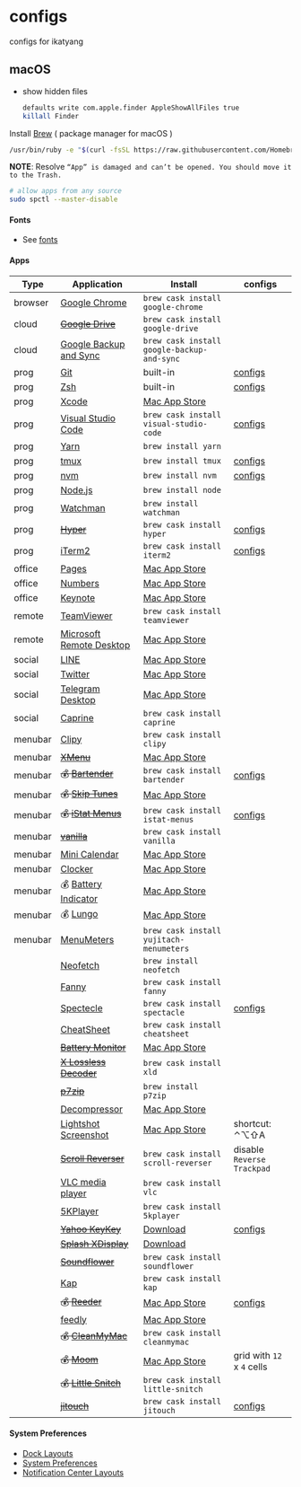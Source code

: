 # configs

configs for ikatyang

## macOS

- show hidden files

  ```sh
  defaults write com.apple.finder AppleShowAllFiles true
  killall Finder
  ```

Install [Brew](https://brew.sh/) ( package manager for macOS )

```sh
/usr/bin/ruby -e "$(curl -fsSL https://raw.githubusercontent.com/Homebrew/install/master/install)"
```

**NOTE**: Resolve `“App” is damaged and can’t be opened. You should move it to the Trash.`

```sh
# allow apps from any source
sudo spctl --master-disable
```

#### Fonts

- See [fonts](https://github.com/ikatyang/configs/tree/master/fonts/)

#### Apps

| Type    | Application                         | Install                                     | configs                         |
| ------- | ----------------------------------- | ------------------------------------------- | ------------------------------- |
| browser | [Google Chrome][chrome]             | `brew cask install google-chrome`           |                                 |
| cloud   | ~~[Google Drive][gdrive]~~          | `brew cask install google-drive`            |                                 |
| cloud   | [Google Backup and Sync][gsync]     | `brew cask install google-backup-and-sync`  |                                 |
| prog    | [Git][git]                          | built-in                                    | [configs][git-configs]          |
| prog    | [Zsh][zsh]                          | built-in                                    | [configs][zsh-configs]          |
| prog    | [Xcode][xcode]                      | [Mac App Store][xcode-app]                  |                                 |
| prog    | [Visual Studio Code][vscode]        | `brew cask install visual-studio-code`      | [configs][vscode-configs]       |
| prog    | [Yarn][yarn]                        | `brew install yarn`                         |                                 |
| prog    | [tmux][tmux]                        | `brew install tmux`                         | [configs][tmux-configs]         |
| prog    | [nvm][nvm]                          | `brew install nvm`                          | [configs][nvm-configs]          |
| prog    | [Node.js][nodejs]                   | `brew install node`                         |                                 |
| prog    | [Watchman][watchman]                | `brew install watchman`                     |                                 |
| prog    | ~~[Hyper][hyper]~~                  | `brew cask install hyper`                   | [configs][hyper-configs]        |
| prog    | [iTerm2][iterm2]                    | `brew cask install iterm2`                  | [configs][iterm2-configs]       |
| office  | [Pages][pages]                      | [Mac App Store][pages-app]                  |                                 |
| office  | [Numbers][numbers]                  | [Mac App Store][numbers-app]                |                                 |
| office  | [Keynote][keynote]                  | [Mac App Store][keynote-app]                |                                 |
| remote  | [TeamViewer][teamviewer]            | `brew cask install teamviewer`              |                                 |
| remote  | [Microsoft Remote Desktop][mstsc]   | [Mac App Store][mstsc-app]                  |                                 |
| social  | [LINE][line]                        | [Mac App Store][line-app]                   |                                 |
| social  | [Twitter][twitter]                  | [Mac App Store][twitter-app]                |                                 |
| social  | [Telegram Desktop][telegram]        | [Mac App Store][telegram-app]               |                                 |
| social  | [Caprine][caprine]                  | `brew cask install caprine`                 |                                 |
| menubar | [Clipy][clipy]                      | `brew cask install clipy`                   |                                 |
| menubar | ~~[XMenu][xmenu]~~                  | [Mac App Store][xmenu-app]                  |                                 |
| menubar | ~~💰 [Bartender][bartender]~~       | `brew cask install bartender`               | [configs][bartender-configs]    |
| menubar | ~~💰 [Skip Tunes][skip-tunes]~~     | [Mac App Store][skip-tunes-app]             |                                 |
| menubar | ~~💰 [iStat Menus][istat-menus]~~   | `brew cask install istat-menus`             | [configs][istat-menus-configs]  |
| menubar | ~~[vanilla][vanilla]~~              | `brew cask install vanilla`                 |                                 |
| menubar | [Mini Calendar][mini-calen]         | [Mac App Store][mini-calen-app]             |                                 |
| menubar | [Clocker][clocker]                  | [Mac App Store][clocker-app]                |                                 |
| menubar | 💰 [Battery Indicator][batt-ind]    | [Mac App Store][batt-ind-app]               |                                 |
| menubar | 💰 [Lungo][lungo]                   | [Mac App Store][lungo-app]                  |                                 |
| menubar | [MenuMeters][menumeters]            | `brew cask install yujitach-menumeters`     |                                 |
|         | [Neofetch][neofetch]                | `brew install neofetch`                     |                                 |
|         | [Fanny][fanny]                      | `brew cask install fanny`                   |                                 |
|         | [Spectecle][spectacle]              | `brew cask install spectacle`               | [configs][spectacle-configs]    |
|         | [CheatSheet][cheatsheet]            | `brew cask install cheatsheet`              |                                 |
|         | ~~[Battery Monitor][batt-mon]~~     | [Mac App Store][batt-mon-app]               |                                 |
|         | ~~[X Lossless Decoder][xld]~~       | `brew cask install xld`                     |                                 |
|         | ~~[p7zip][p7zip]~~                  | `brew install p7zip`                        |                                 |
|         | [Decompressor][decompressor]        | [Mac App Store][decompressor-app]           |                                 |
|         | [Lightshot Screenshot][screenshot]  | [Mac App Store][screenshot-app]             | shortcut: ⌃⌥⇧A               |
|         | ~~[Scroll Reverser][scroll-reverser]~~ | `brew cask install scroll-reverser`      | disable `Reverse Trackpad`      |
|         | [VLC media player][vlc]             | `brew cask install vlc`                     |                                 |
|         | [5KPlayer][5kplayer]                | `brew cask install 5kplayer`                |                                 |
|         | ~~[Yahoo KeyKey][yahoo-keykey]~~    | [Download][yahoo-keykey-download]           | [configs][yahoo-keykey-configs] |
|         | ~~[Splash XDisplay][xdisplay]~~     | [Download][xdisplay-download]               |                                 |
|         | ~~[Soundflower][soundflower]~~      | `brew cask install soundflower`             |                                 |
|         | [Kap][kap]                          | `brew cask install kap`                     |                                 |
|         | ~~💰 [Reeder][reeder]~~             | [Mac App Store][reeder-app]                 | [configs][reeder-configs]       |
|         | [feedly][feedly]                    | [Mac App Store][feedly-app]                 |                                 |
|         | ~~💰 [CleanMyMac][cleanmymac]~~     | `brew cask install cleanmymac`              |                                 |
|         | ~~💰 [Moom][moom]~~                 | [Mac App Store][moom-app]                   | grid with `12` x `4` cells      |
|         | ~~💰 [Little Snitch][little-snitch]~~ | `brew cask install little-snitch`         |                                 |
|         | ~~[jitouch][jitouch]~~              | `brew cask install jitouch`                 | [configs][jitouch-configs]      |

#### System Preferences

- [Dock Layouts][dock-layouts]
- [System Preferences][system-preferences]
- [Notification Center Layouts][sidebar-layouts]

[chrome]:           https://www.google.com/chrome/          "Google Chrome"
[gdrive]:           https://www.google.com/drive/           "Google Drive"
[git]:              https://git-scm.com/                    "Git: version control system"
[zsh]:              https://www.zsh.org/                    "Zsh: powerful shell"
[xcode]:            https://developer.apple.com/xcode/      "Xcode: IDE for Apple Developer"
[vscode]:           https://code.visualstudio.com/          "Visual Studio Code: code editor with intellisense, etc."
[yarn]:             https://yarnpkg.com/                    "Yarn: powerul nodejs package manager"
[tmux]:             https://tmux.github.io/                 "tmux: terminal multiplexer"
[nvm]:              https://github.com/creationix/nvm       "nvm: nodejs version manager"
[nodejs]:           https://nodejs.org/                     "Node.js: javascript runtime"
[watchman]:         https://facebook.github.io/watchman/    "Watchman: a file watching service"
[hyper]:            https://hyper.is/                       "Hyper: A terminal built on web technologies"
[pages]:            https://www.apple.com/pages/            "Pages"
[numbers]:          https://www.apple.com/numbers/          "Numbers"
[keynote]:          https://www.apple.com/keynote/          "Keynote"
[teamviewer]:       https://www.teamviewer.com/             "Teamviewer: remote control"
[mstsc]:            https://www.microsoft.com/cloud-platform/desktop-virtualization "Microsoft Remote Desktop"
[line]:             https://line.me/                        "LINE"
[twitter]:          https://twitter.com/                    "Twitter"
[telegram]:         https://telegram.org/                   "Telegram Desktop"
[caprine]:          https://github.com/sindresorhus/caprine "Caprine: unofficial Facebook Messenger app"
[clipy]:            https://clipy-app.com/                  "Clipy: clipboard extension"
[xmenu]:            http://www.devontechnologies.com/products/freeware/ "XMenu: file explorer"
[bartender]:        https://www.macbartender.com/           "Bartender: menubar icon manager"
[skip-tunes]:       http://skiptunes.com/                   "Skip Tunes: music control center"
[istat-menus]:      https://bjango.com/mac/istatmenus/      "iStat Menus: advenced system monitor"
[xld]:              http://tmkk.undo.jp/xld/index_e.html    "X Lossless Decoder: lossless audio decoder for Mac OS X"
[vanilla]:          http://matthewpalmer.net/vanilla/       "Vanilla: hide menu bar icons on your Mac"
[p7zip]:            http://www.7-zip.org/download.html      "p7zip: 7z for unix"
[screenshot]:       https://app.prntscr.com/en/index.html   "Lightshot Screenshot"
[scroll-reverser]:  https://pilotmoon.com/scrollreverser/   "Scroll Reverser"
[vlc]:              http://www.videolan.org/index.html      "VLC media player"
[reeder]:           http://reederapp.com/mac/               "Reeder: rss reader"
[feedly]:           https://feedly.com/                     "Feedly: online rss reader"
[cleanmymac]:       https://cleanmymac.com/                 "CleanMyMac: cleaner"
[moom]:             https://manytricks.com/moom             "Moom: window zooming"
[little-snitch]:    https://www.obdev.at/products/littlesnitch/index.html "Little Snitch: firewall"
[jitouch]:          https://www.jitouch.com/                "jitouch: trackpad gesture"
[yahoo-keykey]:     https://github.com/yahoo/KeyKey         "Yahoo KeyKey: chinese input methods"
[xdisplay]:         https://www.splashtop.com/wiredxdisplay "Splashtop XDisplay: extra monitor"
[soundflower]:      https://github.com/mattingalls/Soundflower "Soundflower: audio redirector"
[kap]:              https://getkap.co/                      "Kap: screen recorder"
[batt-mon]:         http://www.rockysandstudio.com/index.html#freeapps "Battery Monitor"
[batt-ind]:         https://sindresorhus.com/battery-indicator "Battery Indicator"
[lungo]:            https://sindresorhus.com/lungo          "Lungo"
[mini-calen]:       https://www.antlogic.com/forum/         "Mini Calendar"
[clocker]:          https://github.com/abhishekbanthia/Clocker "Clocker: macOS app to plan and organize through timezones."
[menumeters]:       https://github.com/yujitach/MenuMeters  "MenuMeters"
[cheatsheet]:       https://www.cheatsheetapp.com/CheatSheet/ "CheatSheet"
[gsync]:            https://www.google.com/drive/download/  "Google Backup and Sync"
[spectacle]:        https://github.com/eczarny/spectacle/   "Spectacle: organize windows"
[5kplayer]:         https://www.5kplayer.com/               "5KPlayer: player with airplay support"
[decompressor]:     http://www.rockysandstudio.com/index.html#freeapps "Decompressor"
[fanny]:            http://fannywidget.com/                 "Fanny: Monitor fan speed and CPU temperature"
[neofetch]:         https://github.com/dylanaraps/neofetch  "Neofetch: CLI system information tool"
[iterm2]:           https://www.iterm2.com/                 "iTerm2: Mac OS Terminal Replacement"

[xcode-app]:      https://itunes.apple.com/app/id497799835  "Xcode from Mac App Store"
[pages-app]:      https://itunes.apple.com/app/id409201541  "Pages from Mac App Store"
[numbers-app]:    https://itunes.apple.com/app/id361304891  "Numbers from Mac App Store"
[keynote-app]:    https://itunes.apple.com/app/id409183694  "Keynote from Mac App Store"
[mstsc-app]:      https://itunes.apple.com/app/id715768417  "Microsoft Remote Desktop from Mac App Store"
[line-app]:       https://itunes.apple.com/app/id539883307  "LINE from Mac App Store"
[twitter-app]:    https://itunes.apple.com/app/id409789998  "Twitter from Mac App Store"
[telegram-app]:   https://itunes.apple.com/app/id946399090  "Telegram Desktop from Mac App Store"
[xmenu-app]:      https://itunes.apple.com/app/id419332741  "XMenu from Mac App Store"
[skip-tunes-app]: https://itunes.apple.com/app/id499695659  "Skip Tunes from Mac App Store"
[screenshot-app]: https://itunes.apple.com/app/id526298438  "Lightshot Screenshot from Mac App Store"
[reeder-app]:     https://itunes.apple.com/app/id880001334  "Reeder from Mac App Store"
[moom-app]:       https://itunes.apple.com/app/id419330170  "Moom from Mac App Store"
[batt-mon-app]:   https://itunes.apple.com/app/id836505650  "Battery Monitor from Mac App Store"
[batt-ind-app]:   https://itunes.apple.com/app/id1206020918 "Battery Indicator from Mac App Store"
[mini-calen-app]: https://itunes.apple.com/app/id1088779979 "Mini Calendar from Mac App Store"
[feedly-app]:     https://itunes.apple.com/app/id865500966  "feedly from Mac App Store"
[clocker-app]:    https://itunes.apple.com/app/id1056643111 "Clocker from Mac App Store"
[decompressor-app]: https://itunes.apple.com/app/id1033480833 "Decompressor from Mac App Store"
[lungo-app]:      https://itunes.apple.com/app/id1263070803 "Lungo from Mac App Store"

[yahoo-keykey-download]: https://www.newmobilelife.com/2016/09/21/macos-sierra-install-yahoo-input-method-download/ "Yahoo KeyKey from NewMobileLife"
[xdisplay-download]: https://www.splashtop.com/wiredxdisplay "Splashtop XDisplay from Official Site"

[git-configs]:          https://github.com/ikatyang/configs/tree/master/others/git.md         "git configs"
[zsh-configs]:          https://github.com/ikatyang/configs/tree/master/others/zsh.md         "zsh configs"
[nvm-configs]:          https://github.com/ikatyang/configs/tree/master/others/nvm.md         "nvm configs"
[hyper-configs]:        https://github.com/ikatyang/configs/tree/master/hyper/                "hyper configs"
[vscode-configs]:       https://github.com/ikatyang/configs/tree/master/vscode/               "vscode configs"
[tmux-configs]:         https://github.com/ikatyang/configs/tree/master/others/tmux.md        "tmux configs"
[bartender-configs]:    https://github.com/ikatyang/configs/tree/master/others/bartender.md   "bartender configs"
[istat-menus-configs]:  https://github.com/ikatyang/configs/tree/master/others/istat-menus.md "istat-menus configs"
[reeder-configs]:       https://github.com/ikatyang/configs/tree/master/reeder/               "reeder configs"
[jitouch-configs]:      https://github.com/ikatyang/configs/tree/master/others/jitouch.md     "jitouch configs"
[yahoo-keykey-configs]: https://github.com/ikatyang/configs/tree/master/yahoo-keykey/         "yahoo-keykey configs"
[spectacle-configs]:    https://github.com/ikatyang/configs/tree/master/others/spectacle.md   "Spectacle configs"
[iterm2-configs]:       https://github.com/ikatyang/configs/tree/master/others/iterm2.md      "iTerm2 configs"

[dock-layouts]:         https://github.com/ikatyang/configs/tree/master/others/dock-layouts.md "dock layouts"
[system-preferences]:   https://github.com/ikatyang/configs/tree/master/others/system-preferences.md "system preferences"
[sidebar-layouts]:      https://github.com/ikatyang/configs/tree/master/others/sidebar-layouts.md "notification center layouts"
